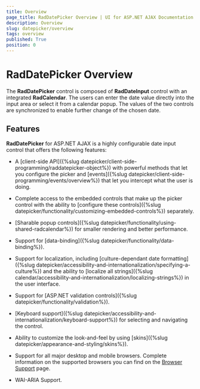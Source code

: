 ```yaml
---
title: Overview
page_title: RadDatePicker Overview | UI for ASP.NET AJAX Documentation
description: Overview
slug: datepicker/overview
tags: overview
published: True
position: 0
---
```


# RadDatePicker Overview


The **RadDatePicker** control is composed of **RadDateInput** control with an integrated **RadCalendar**. The users can enter the date value directly into the input area or select it from a calendar popup. The values of the two controls are synchronized to enable further change of the chosen date.



## Features

**RadDatePicker** for ASP.NET AJAX is a highly configurable date input control that offers the following features:

* A [client-side API]({%slug datepicker/client-side-programming/raddatepicker-object%}) with powerful methods that let you configure the picker and [events]({%slug datepicker/client-side-programming/events/overview%}) that let you intercept what the user is doing.

* Complete access to the embedded controls that make up the picker control with the ability to [configure these controls]({%slug datepicker/functionality/customizing-embedded-controls%}) separately.

* [Sharable popup controls]({%slug datepicker/functionality/using-shared-radcalendar%}) for smaller rendering and better performance.

* Support for [data-binding]({%slug datepicker/functionality/data-binding%}).

* Support for localization, including [culture-dependant date formatting]({%slug datepicker/accessibility-and-internationalization/specifying-a-culture%}) and the ability to [localize all strings]({%slug calendar/accessibility-and-internationalization/localizing-strings%}) in the user interface.

* Support for [ASP.NET validation controls]({%slug datepicker/functionality/validation%}).

* [Keyboard support]({%slug datepicker/accessibility-and-internationalization/keyboard-support%}) for selecting and navigating the control.

* Ability to customize the look-and-feel by using [skins]({%slug datepicker/appearance-and-styling/skins%}).

* Support for all major desktop and mobile browsers. Complete information on the supported browsers you can find on the [Browser Support](https://www.telerik.com/aspnet-ajax/tech-sheets/browser-support) page.

* WAI-ARIA Support.


 